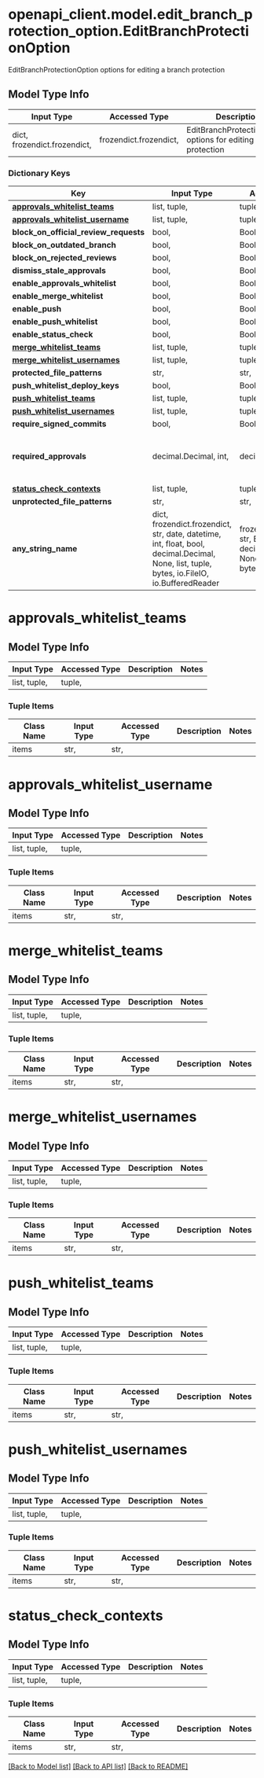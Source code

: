# openapi_client.model.edit_branch_protection_option.EditBranchProtectionOption

EditBranchProtectionOption options for editing a branch protection

## Model Type Info
Input Type | Accessed Type | Description | Notes
------------ | ------------- | ------------- | -------------
dict, frozendict.frozendict,  | frozendict.frozendict,  | EditBranchProtectionOption options for editing a branch protection | 

### Dictionary Keys
Key | Input Type | Accessed Type | Description | Notes
------------ | ------------- | ------------- | ------------- | -------------
**[approvals_whitelist_teams](#approvals_whitelist_teams)** | list, tuple,  | tuple,  |  | [optional] 
**[approvals_whitelist_username](#approvals_whitelist_username)** | list, tuple,  | tuple,  |  | [optional] 
**block_on_official_review_requests** | bool,  | BoolClass,  |  | [optional] 
**block_on_outdated_branch** | bool,  | BoolClass,  |  | [optional] 
**block_on_rejected_reviews** | bool,  | BoolClass,  |  | [optional] 
**dismiss_stale_approvals** | bool,  | BoolClass,  |  | [optional] 
**enable_approvals_whitelist** | bool,  | BoolClass,  |  | [optional] 
**enable_merge_whitelist** | bool,  | BoolClass,  |  | [optional] 
**enable_push** | bool,  | BoolClass,  |  | [optional] 
**enable_push_whitelist** | bool,  | BoolClass,  |  | [optional] 
**enable_status_check** | bool,  | BoolClass,  |  | [optional] 
**[merge_whitelist_teams](#merge_whitelist_teams)** | list, tuple,  | tuple,  |  | [optional] 
**[merge_whitelist_usernames](#merge_whitelist_usernames)** | list, tuple,  | tuple,  |  | [optional] 
**protected_file_patterns** | str,  | str,  |  | [optional] 
**push_whitelist_deploy_keys** | bool,  | BoolClass,  |  | [optional] 
**[push_whitelist_teams](#push_whitelist_teams)** | list, tuple,  | tuple,  |  | [optional] 
**[push_whitelist_usernames](#push_whitelist_usernames)** | list, tuple,  | tuple,  |  | [optional] 
**require_signed_commits** | bool,  | BoolClass,  |  | [optional] 
**required_approvals** | decimal.Decimal, int,  | decimal.Decimal,  |  | [optional] value must be a 64 bit integer
**[status_check_contexts](#status_check_contexts)** | list, tuple,  | tuple,  |  | [optional] 
**unprotected_file_patterns** | str,  | str,  |  | [optional] 
**any_string_name** | dict, frozendict.frozendict, str, date, datetime, int, float, bool, decimal.Decimal, None, list, tuple, bytes, io.FileIO, io.BufferedReader | frozendict.frozendict, str, BoolClass, decimal.Decimal, NoneClass, tuple, bytes, FileIO | any string name can be used but the value must be the correct type | [optional]

# approvals_whitelist_teams

## Model Type Info
Input Type | Accessed Type | Description | Notes
------------ | ------------- | ------------- | -------------
list, tuple,  | tuple,  |  | 

### Tuple Items
Class Name | Input Type | Accessed Type | Description | Notes
------------- | ------------- | ------------- | ------------- | -------------
items | str,  | str,  |  | 

# approvals_whitelist_username

## Model Type Info
Input Type | Accessed Type | Description | Notes
------------ | ------------- | ------------- | -------------
list, tuple,  | tuple,  |  | 

### Tuple Items
Class Name | Input Type | Accessed Type | Description | Notes
------------- | ------------- | ------------- | ------------- | -------------
items | str,  | str,  |  | 

# merge_whitelist_teams

## Model Type Info
Input Type | Accessed Type | Description | Notes
------------ | ------------- | ------------- | -------------
list, tuple,  | tuple,  |  | 

### Tuple Items
Class Name | Input Type | Accessed Type | Description | Notes
------------- | ------------- | ------------- | ------------- | -------------
items | str,  | str,  |  | 

# merge_whitelist_usernames

## Model Type Info
Input Type | Accessed Type | Description | Notes
------------ | ------------- | ------------- | -------------
list, tuple,  | tuple,  |  | 

### Tuple Items
Class Name | Input Type | Accessed Type | Description | Notes
------------- | ------------- | ------------- | ------------- | -------------
items | str,  | str,  |  | 

# push_whitelist_teams

## Model Type Info
Input Type | Accessed Type | Description | Notes
------------ | ------------- | ------------- | -------------
list, tuple,  | tuple,  |  | 

### Tuple Items
Class Name | Input Type | Accessed Type | Description | Notes
------------- | ------------- | ------------- | ------------- | -------------
items | str,  | str,  |  | 

# push_whitelist_usernames

## Model Type Info
Input Type | Accessed Type | Description | Notes
------------ | ------------- | ------------- | -------------
list, tuple,  | tuple,  |  | 

### Tuple Items
Class Name | Input Type | Accessed Type | Description | Notes
------------- | ------------- | ------------- | ------------- | -------------
items | str,  | str,  |  | 

# status_check_contexts

## Model Type Info
Input Type | Accessed Type | Description | Notes
------------ | ------------- | ------------- | -------------
list, tuple,  | tuple,  |  | 

### Tuple Items
Class Name | Input Type | Accessed Type | Description | Notes
------------- | ------------- | ------------- | ------------- | -------------
items | str,  | str,  |  | 

[[Back to Model list]](../../README.md#documentation-for-models) [[Back to API list]](../../README.md#documentation-for-api-endpoints) [[Back to README]](../../README.md)

